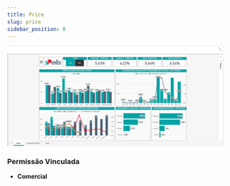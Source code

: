 ```yaml
---
title: Price
slug: price
sidebar_position: 0 
---
```


![Alt text](image.png)





### Permissão Vinculada

- **Comercial**